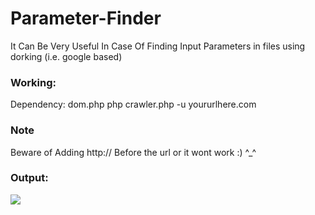 # Parameter-Finder
It Can Be Very Useful In Case Of Finding Input Parameters in files using dorking (i.e. google based)

### Working:
Dependency: dom.php 
php crawler.php -u yoururlhere.com

### Note
Beware of Adding http:// Before the url or it wont work :) ^_^

### Output:
<img src="http://i.imgur.com/32423.png" />
